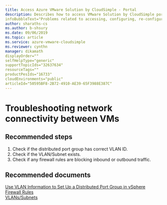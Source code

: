 ```yaml
--- 
title: Access Azure VMware Solution by CloudSimple - Portal 
description: Describes how to access VMware Solution by CloudSimple portal from Azure portal
infoBubbleText="Problems related to accessing, configuring, re-configuring of Distributed port group on vCenter of my Private Cloud"
author: sharaths-cs 
ms.author: b-shsury 
ms.date: 09/06/2019 
ms.topic: article 
ms.service: azure-vmware-cloudsimple 
ms.reviewer: cynthn 
manager: dikamath
displayOrder=""
selfHelpType="generic"
supportTopicIds="32637634"
resourceTags=""
productPesIds="16733"
cloudEnvironments="public"
articleId="50595BF8-2B72-4910-AE39-65F3988E387C"
---
```


# Troubleshooting network connectivity between VMs 

## **Recommended steps**

1. Check if the distributed port group has correct VLAN ID. <br>
2. Check if the VLAN/Subnet exists. <br>
3. Check if any firewall rules are blocking inbound or outbound traffic. <br>

## **Recommended documents**

[Use VLAN Information to Set Up a Distributed Port Group in vSphere](https://docs.microsoft.com/en-us/azure/vmware-cloudsimple/create-vlan-subnet#use-vlan-information-to-set-up-a-distributed-port-group-in-vsphere)<br>
[Firewall Rules](https://docs.microsoft.com/en-us/azure/vmware-cloudsimple/firewall#firewall-rules)<br>
[VLANs/Subnets](https://docs.microsoft.com/en-us/azure/vmware-cloudsimple/create-vlan-subnet)